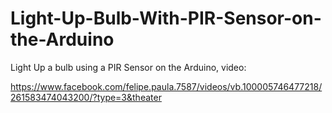 # Light-Up-Bulb-With-PIR-Sensor-on-the-Arduino
Light Up a bulb using a PIR Sensor on the Arduino, video:

https://www.facebook.com/felipe.paula.7587/videos/vb.100005746477218/261583474043200/?type=3&theater
